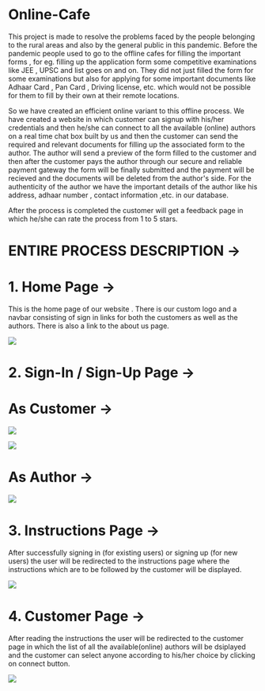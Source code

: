 # Online-Cafe

This project is made to resolve the problems faced by the people belonging to the rural areas and also by the general public in this pandemic. Before the pandemic people used to go to the offline cafes for filling the important forms , for eg. filling up the application form some competitive examinations like JEE , UPSC and list goes on and on. They did not just filled the form for some examinations but also for applying for some important documents like Adhaar Card , Pan Card , Driving license, etc. which would not be possible for them to fill by their own at their remote locations.

So we have created an efficient online variant to this offline process. We have created a website in which customer can signup with his/her credentials and then he/she can connect to all the available (online) authors on a real time chat box built by us and then the customer can send the required and relevant documents for filling up the associated form to the author. The author will send a preview of the form filled to the customer and then after the customer pays the author through our secure and reliable payment gateway the form will be finally submitted and the payment will be recieved and the documents will be deleted from the author's side. For the authenticity of the author we have the important details of the author like his address, adhaar number , contact information ,etc. in our database.

After the process is completed the customer will get a feedback page in which he/she can rate the process from 1 to 5 stars.

# ENTIRE PROCESS DESCRIPTION ->

# 1. Home Page ->

This is the home page of our website . There is our custom logo and a navbar consisting of sign in links for both the customers as well as the authors. There is also a link to the about us page.

![](https://user-images.githubusercontent.com/55357637/97800314-4c706200-1c5a-11eb-9432-3c9ea116fb3d.png)

# 2. Sign-In / Sign-Up Page ->

# As Customer ->

![](https://user-images.githubusercontent.com/55357637/100420936-6b251580-30ad-11eb-8cd3-b4541d12b86e.png)

![](https://user-images.githubusercontent.com/55357637/100421063-a4f61c00-30ad-11eb-880b-fef4c2dd3089.png)

# As Author ->

![](https://user-images.githubusercontent.com/55357637/100421928-55185480-30af-11eb-898d-6ec08856ade6.jpeg)

# 3. Instructions Page ->

After successfully signing in (for existing users) or signing up (for new users) the user will be redirected to the instructions page where the instructions which are to be followed by the customer will be displayed.

![](https://user-images.githubusercontent.com/55357637/97800937-17b2d980-1c5f-11eb-96e8-696de8011dd8.png)

# 4. Customer Page ->

After reading the instructions the user will be redirected to the customer page in which the list of all the available(online) authors will be dsiplayed and the customer can select anyone according to his/her choice by clicking on connect button.

![](https://user-images.githubusercontent.com/55357637/97800867-b25ee880-1c5e-11eb-84df-94fb61f80370.png)
